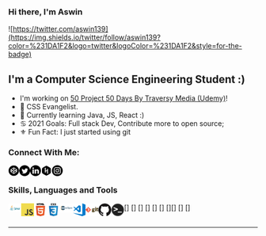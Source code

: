 ### Hi there, I'm Aswin

![https://twitter.com/aswin139](https://img.shields.io/twitter/follow/aswin139?color=%231DA1F2&logo=twitter&logoColor=%231DA1F2&style=for-the-badge)

## I'm a Computer Science Engineering Student :)
- I'm working on [50 Project 50 Days By Traversy Media (Udemy)][website]!
- 🤗 CSS Evangelist.
- 🤚 Currently learning Java, JS, React :)
- ♋️ 2021 Goals: Full stack Dev, Contribute more to open source;
- ⚜️ Fun Fact: I just started using git 

### Connect With Me:

[<img align="left" alt="aswin13" width="22px" src="codepen.png"/>][CodePen]
[<img align="left" alt="photreo" width="22px" src="twitter.png"/>][Twitter]
[<img align="left" alt="aswin" width="22px" src="link.png"/>][LinkEdin]
[<img align="left" alt="aswin" width="22px" src="hacker.png"/>][HackerRank]
[<img align="left" alt="aswin" width="22px" src="instagram.png"/>][Instagram]
<br />

### Skills, Languages and Tools

[<img align="left" alt="Java" width="26px" src="java.png" />]
[<img align="left" alt="JavaScript" width="26px" src="js.png" />]
[<img align="left" alt="HTML5" width="26px" src="html.png" />]
[<img align="left" alt="CSS3" width="26px" src="css.png" />]
[<img align="left" alt="Eclipse" width="26px" src="ecl.png" />]
[<img align="left" alt="Visual Studio Code" width="26px" src="vsc.png" />]
[<img align="left" alt="Git" width="26px" src="git.png" />][]
[<img align="left" alt="GitHub" width="26px" src="github.png" />]
[<img align="left" alt="Terminal" width="26px" src="term.png" />]
<br />
<br />

---

[website]: https://www.udemy.com/course/50-projects-50-days/
[CodePen]:https://codepen.io/aswinap13
[Twitter]: https://twitter.com/aswin139
[LinkEdin]: https://www.linkedin.com/in/aswin-a-p/
[HackerRank]: https://www.hackerrank.com/aswinap10
[Instagram]: https://www.instagram.com/a.s__w.i.n/

